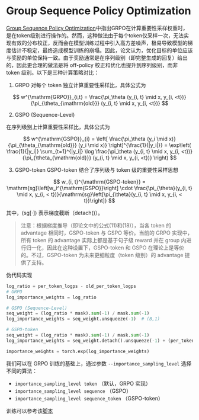 # Group Sequence Policy Optimization

[Group Sequence Policy Optimization](https://www.arxiv.org/abs/2507.18071)中指出GRPO在计算重要性采样权重时，是在token级别进行操作的。然而，这种做法由于每个token仅采样一次，无法实现有效的分布校正，反而会在模型训练过程中引入高方差噪声，极易导致模型的梯度估计不稳定，最终造成模型训练的崩塌。因此，论文认为，优化目标的单位应该与奖励的单位保持一致。由于奖励通常是在序列级别（即完整生成的回复）给出的，因此更合理的做法是将 off-policy 校正和优化也提升到序列级别，而非 token 级别。以下是三种计算策略对比：

1. GRPO
对每个 token 独立计算重要性采样比，具体公式为

$$
w^{\mathrm{GRPO}}_{i,t} = \frac{\pi_\theta (y_{i, t} \mid x, y_{i, <t})}{\pi_{\theta_{\mathrm{old}}} (y_{i, t} \mid x, y_{i, <t})}
$$

2. GSPO (Sequence-Level)

在序列级别上计算重要性采样比，具体公式为

$$
w^{\mathrm{GSPO}}_{i} = \left[ \frac{\pi_\theta (y_i \mid x)}{\pi_{\theta_{\mathrm{old}}} (y_i \mid x)} \right]^{\frac{1}{|y_i|}}
= \exp\left( \frac{1}{|y_i|} \sum_{t=1}^{|y_i|} \log \frac{\pi_\theta (y_{i, t} \mid x, y_{i, <t})}{\pi_{\theta_{\mathrm{old}}} (y_{i, t} \mid x, y_{i, <t})} \right)
$$

3. GSPO-token
GSPO-token 结合了序列级与 token 级的重要性采样思想

$$
w_{i, t}^{\mathrm{GSPO-token}} = \mathrm{sg}\left[w_i^{\mathrm{GSPO}}\right] \cdot \frac{\pi_{\theta}(y_{i, t} \mid x, y_{i, < t})}{\mathrm{sg}\left[\pi_{\theta}(y_{i, t} \mid x, y_{i, < t})\right]}
$$

其中，$(\mathrm{sg}[\cdot])$ 表示梯度截断（detach()）。

> 注意：根据梯度推导（即论文中的公式(11)和(18)），当各 token 的 advantage 相同时，GSPO-token 与 GSPO 等价。当前的 GRPO 实现中，所有 token 的 advantage 实际上都是基于句子级 reward 并在 group 内进行归一化，因此在这种设置下，GSPO-token 和 GSPO 在理论上是等价的。不过，GSPO-token 为未来更细粒度（token 级别）的 advantage 提供了支持。

伪代码实现
```python
log_ratio = per_token_logps - old_per_token_logps
# GRPO
log_importance_weights = log_ratio

# GSPO (Sequence-Level)
seq_weight = (log_ratio * mask).sum(-1) / mask.sum(-1)
log_importance_weights = seq_weight.unsqueeze(-1)  # (B,1)

# GSPO-token
seq_weight = (log_ratio * mask).sum(-1) / mask.sum(-1)
log_importance_weights = seq_weight.detach().unsqueeze(-1) + (per_token_logps - per_token_logps.detach())

importance_weights = torch.exp(log_importance_weights)
```

我们可以在 GRPO 训练的基础上，通过参数 `--importance_sampling_level` 选择不同的算法：

- `importance_sampling_level token` （默认，GRPO 实现）
- `importance_sampling_level sequence` （GSPO）
- `importance_sampling_level sequence_token` （GSPO-token）


训练可以参考该[脚本](https://github.com/modelscope/ms-swift/blob/main/examples/train/grpo/internal/gspo.sh)
